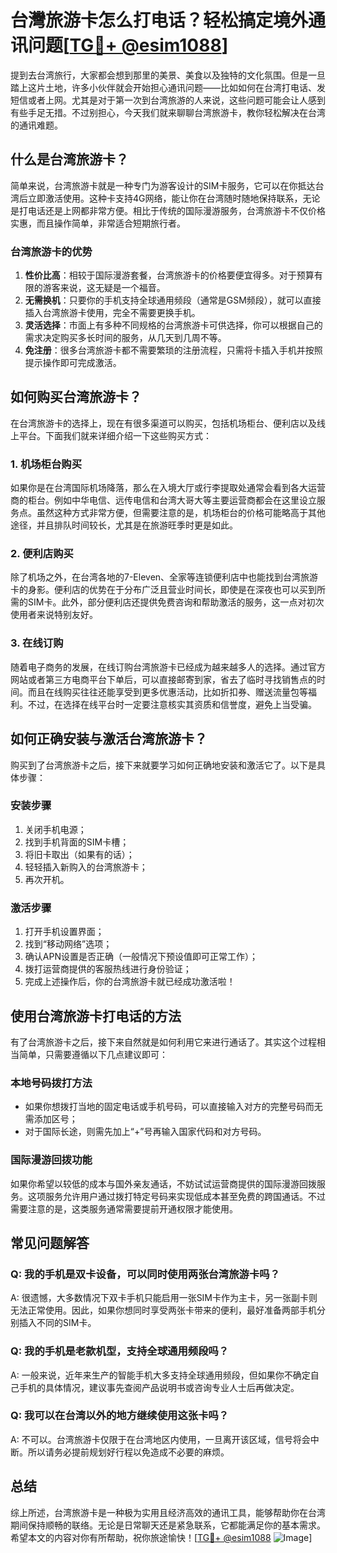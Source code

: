 # 台灣旅游卡怎么打电话？轻松搞定境外通讯问题[[TG💪+ @esim1088](https://t.me/s/esim1088)]

提到去台湾旅行，大家都会想到那里的美景、美食以及独特的文化氛围。但是一旦踏上这片土地，许多小伙伴就会开始担心通讯问题——比如如何在台湾打电话、发短信或者上网。尤其是对于第一次到台湾旅游的人来说，这些问题可能会让人感到有些手足无措。不过别担心，今天我们就来聊聊台湾旅游卡，教你轻松解决在台湾的通讯难题。

## 什么是台湾旅游卡？

简单来说，台湾旅游卡就是一种专门为游客设计的SIM卡服务，它可以在你抵达台湾后立即激活使用。这种卡支持4G网络，能让你在台湾随时随地保持联系，无论是打电话还是上网都非常方便。相比于传统的国际漫游服务，台湾旅游卡不仅价格实惠，而且操作简单，非常适合短期旅行者。

### 台湾旅游卡的优势

1. **性价比高**：相较于国际漫游套餐，台湾旅游卡的价格要便宜得多。对于预算有限的游客来说，这无疑是一个福音。
2. **无需换机**：只要你的手机支持全球通用频段（通常是GSM频段），就可以直接插入台湾旅游卡使用，完全不需要更换手机。
3. **灵活选择**：市面上有多种不同规格的台湾旅游卡可供选择，你可以根据自己的需求决定购买多长时间的服务，从几天到几周不等。
4. **免注册**：很多台湾旅游卡都不需要繁琐的注册流程，只需将卡插入手机并按照提示操作即可完成激活。

## 如何购买台湾旅游卡？

在台湾旅游卡的选择上，现在有很多渠道可以购买，包括机场柜台、便利店以及线上平台。下面我们就来详细介绍一下这些购买方式：

### 1. 机场柜台购买

如果你是在台湾国际机场降落，那么在入境大厅或行李提取处通常会看到各大运营商的柜台。例如中华电信、远传电信和台湾大哥大等主要运营商都会在这里设立服务点。虽然这种方式非常方便，但需要注意的是，机场柜台的价格可能略高于其他途径，并且排队时间较长，尤其是在旅游旺季时更是如此。

### 2. 便利店购买

除了机场之外，在台湾各地的7-Eleven、全家等连锁便利店中也能找到台湾旅游卡的身影。便利店的优势在于分布广泛且营业时间长，即使是在深夜也可以买到所需的SIM卡。此外，部分便利店还提供免费咨询和帮助激活的服务，这一点对初次使用者来说特别友好。

### 3. 在线订购

随着电子商务的发展，在线订购台湾旅游卡已经成为越来越多人的选择。通过官方网站或者第三方电商平台下单后，可以直接邮寄到家，省去了临时寻找销售点的时间。而且在线购买往往还能享受到更多优惠活动，比如折扣券、赠送流量包等福利。不过，在选择在线平台时一定要注意核实其资质和信誉度，避免上当受骗。

## 如何正确安装与激活台湾旅游卡？

购买到了台湾旅游卡之后，接下来就要学习如何正确地安装和激活它了。以下是具体步骤：

### 安装步骤

1. 关闭手机电源；
2. 找到手机背面的SIM卡槽；
3. 将旧卡取出（如果有的话）；
4. 轻轻插入新购入的台湾旅游卡；
5. 再次开机。

### 激活步骤

1. 打开手机设置界面；
2. 找到“移动网络”选项；
3. 确认APN设置是否正确（一般情况下预设值即可正常工作）；
4. 拨打运营商提供的客服热线进行身份验证；
5. 完成上述操作后，你的台湾旅游卡就已经成功激活啦！

## 使用台湾旅游卡打电话的方法

有了台湾旅游卡之后，接下来自然就是如何利用它来进行通话了。其实这个过程相当简单，只需要遵循以下几点建议即可：

### 本地号码拨打方法

- 如果你想拨打当地的固定电话或手机号码，可以直接输入对方的完整号码而无需添加区号；
- 对于国际长途，则需先加上“+”号再输入国家代码和对方号码。

### 国际漫游回拨功能

如果你希望以较低的成本与国外亲友通话，不妨试试运营商提供的国际漫游回拨服务。这项服务允许用户通过拨打特定号码来实现低成本甚至免费的跨国通话。不过需要注意的是，这类服务通常需要提前开通权限才能使用。

## 常见问题解答

### Q: 我的手机是双卡设备，可以同时使用两张台湾旅游卡吗？
A: 很遗憾，大多数情况下双卡手机只能启用一张SIM卡作为主卡，另一张副卡则无法正常使用。因此，如果你想同时享受两张卡带来的便利，最好准备两部手机分别插入不同的SIM卡。

### Q: 我的手机是老款机型，支持全球通用频段吗？
A: 一般来说，近年来生产的智能手机大多支持全球通用频段，但如果你不确定自己手机的具体情况，建议事先查阅产品说明书或咨询专业人士后再做决定。

### Q: 我可以在台湾以外的地方继续使用这张卡吗？
A: 不可以。台湾旅游卡仅限于在台湾地区内使用，一旦离开该区域，信号将会中断。所以请务必提前规划好行程以免造成不必要的麻烦。

## 总结

综上所述，台湾旅游卡是一种极为实用且经济高效的通讯工具，能够帮助你在台湾期间保持顺畅的联络。无论是日常聊天还是紧急联系，它都能满足你的基本需求。希望本文的内容对你有所帮助，祝你旅途愉快！[[TG💪+ @esim1088](https://t.me/s/esim1088) ![Image](https://i.postimg.cc/4NQfJmqS/Snipaste-2025-05-13-00-14-12.png)]